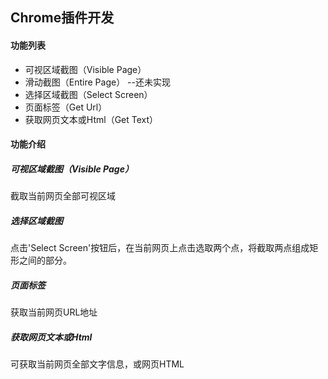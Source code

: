 ## Chrome插件开发

#### 功能列表

+ 可视区域截图（Visible Page）
+ 滑动截图（Entire Page） --还未实现
+ 选择区域截图（Select Screen）
+ 页面标签（Get Url）
+ 获取网页文本或Html（Get Text）



#### 功能介绍

##### 可视区域截图（Visible Page）

截取当前网页全部可视区域

##### 选择区域截图

点击'Select Screen'按钮后，在当前网页上点击选取两个点，将截取两点组成矩形之间的部分。

##### 页面标签

获取当前网页URL地址

##### 获取网页文本或Html

可获取当前网页全部文字信息，或网页HTML
